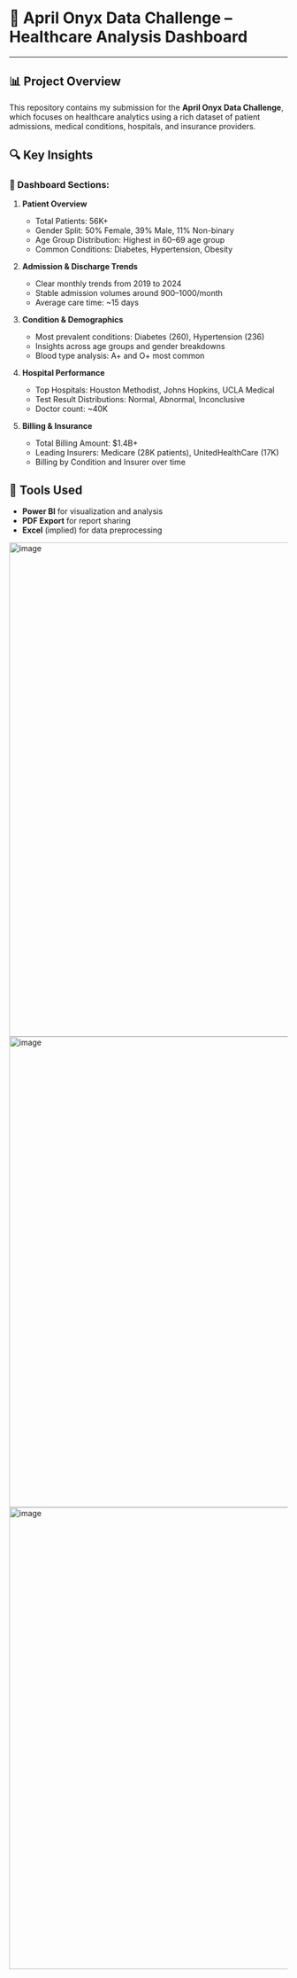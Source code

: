 # 🏥 April Onyx Data Challenge – Healthcare Analysis Dashboard

---

## 📊 Project Overview

This repository contains my submission for the **April Onyx Data Challenge**, which focuses on healthcare analytics using a rich dataset of patient admissions, medical conditions, hospitals, and insurance providers.

## 🔍 Key Insights

### 📌 Dashboard Sections:

1. **Patient Overview**
   - Total Patients: 56K+
   - Gender Split: 50% Female, 39% Male, 11% Non-binary
   - Age Group Distribution: Highest in 60–69 age group
   - Common Conditions: Diabetes, Hypertension, Obesity

2. **Admission & Discharge Trends**
   - Clear monthly trends from 2019 to 2024
   - Stable admission volumes around 900–1000/month
   - Average care time: ~15 days

3. **Condition & Demographics**
   - Most prevalent conditions: Diabetes (260), Hypertension (236)
   - Insights across age groups and gender breakdowns
   - Blood type analysis: A+ and O+ most common

4. **Hospital Performance**
   - Top Hospitals: Houston Methodist, Johns Hopkins, UCLA Medical
   - Test Result Distributions: Normal, Abnormal, Inconclusive
   - Doctor count: ~40K

5. **Billing & Insurance**
   - Total Billing Amount: $1.4B+
   - Leading Insurers: Medicare (28K patients), UnitedHealthCare (17K)
   - Billing by Condition and Insurer over time

## 🧰 Tools Used

- **Power BI** for visualization and analysis
- **PDF Export** for report sharing
- **Excel** (implied) for data preprocessing

<img width="1521" height="892" alt="image" src="https://github.com/user-attachments/assets/927c1975-3d51-4259-bb76-5f6879babd84" />

<img width="1502" height="850" alt="image" src="https://github.com/user-attachments/assets/77f1b71d-c6b5-4a46-ae23-dde141be68d1" />

<img width="1483" height="834" alt="image" src="https://github.com/user-attachments/assets/180171d8-43a9-4d9f-8d0d-00d659d843d0" />


